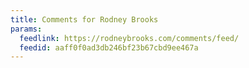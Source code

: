 ```yaml
---
title: Comments for Rodney Brooks
params:
  feedlink: https://rodneybrooks.com/comments/feed/
  feedid: aaff0f0ad3db246bf23b67cbd9ee467a
---
```


